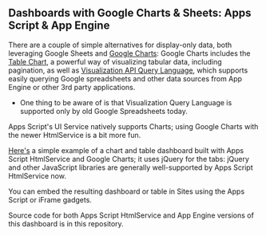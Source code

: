 ## Dashboards with Google Charts & Sheets: Apps Script & App Engine

There are a couple of simple alternatives for display-only data, both leveraging Google Sheets and [Google Charts](https://developers.google.com/chart/): Google Charts includes the [Table Chart](https://developers.google.com/chart/interactive/docs/gallery/table), a powerful way of visualizing tabular data, including pagination, as well as [Visualization API Query Language](https://developers.google.com/chart/interactive/docs/querylanguage), which supports easily querying Google spreadsheets and other data sources from App Engine or other 3rd party applications.
* One thing to be aware of is that Visualization Query Language is supported only by old Google Spreadsheets today.
 
Apps Script's UI Service natively supports Charts; using Google Charts with the newer HtmlService is a bit more fun.
 
[Here's](https://script.google.com/macros/s/AKfycbwiIg-M9mshNZfpvL5Z0ULF226pf4Fu6V_x_Sb_O1vQzTCHhBHG/exec) a simple example of a chart and table dashboard built with Apps Script HtmlService and Google Charts; it uses jQuery for the tabs: jQuery and other JavaScript libraries are generally well-supported by Apps Script HtmlService now.
 
You can embed the resulting dashboard or table in Sites using the Apps Script or iFrame gadgets.
 
Source code for both Apps Script HtmlService and App Engine versions of this dashboard is in this repository.

